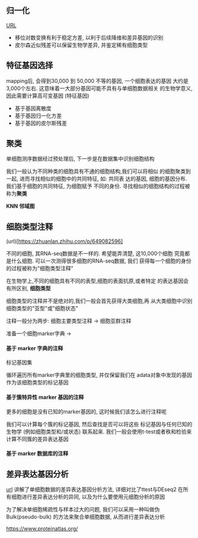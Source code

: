 ## 归一化
[URL](https://mp.weixin.qq.com/s?__biz=MzI1Njk4ODE0MQ==&mid=2247514572&idx=1&sn=8a98b4713d693a66b1370e1c4e72db62&chksm=ea1cbf4edd6b3658102baeeb6c9d18b84cb008a10eeae85fa1e13c3d468ea65f7604bba5f4c4&cur_album_id=3043199957647917063&scene=190#rd)

* 移位对数变换有利于稳定方差, 以利于后续降维和差异基因的识别
* 皮尔森近似残差可以保留生物学差异, 并鉴定稀有细胞类型

## 特征基因选择
mapping后, 会得到30,000 到 50,000 不等的基因, 一个细胞表达的基因
大约是3,000个左右. 这意味着一大部分基因可能不具有与单细胞数据相关
的生物学意义, 因此需要计算高可变基因 (特征基因)

* 基于基因离散度
* 基于基因归一化方差
* 基于基因的皮尔斯残差

## 聚类
单细胞测序数据经过预处理后, 下一步是在数据集中识别细胞结构

我们一般认为不同种类的细胞具有不通的细胞结构,我们可以将相似
的细胞聚类到一起, 进而寻找相似的细胞中的共同特征, 如: 共同表
达的基因, 细胞的基因分布. 我们基于细胞的共同特征, 为细胞赋予
不同的身份. 寻找相似的细胞结构的过程被称为**聚类**

**KNN 邻域图**

## 细胞类型注释
(url)[https://zhuanlan.zhihu.com/p/649082596]

不同的细胞, 其RNA-seq数据是不一样的. 希望能弄清楚, 这10,000个细胞
究竟都是什么细胞. 可以一次测得很多细胞的RNA-seq数据, 我们
获得每一个细胞的身份的过程被称为"细胞类型注释"

在生物学上,不同的细胞具有不同的表型,细胞的表面抗原,或者特定
的表达基因会有所区别, **细胞类型**

细胞类型的注释并不是绝对的,我们一般会首先获得大类细胞,再
从大类细胞中识别细胞类型的"亚型"或"细胞状态"

注释一般分为两步: 细胞主要类型注释 -> 细胞亚群注释

准备一个细胞marker字典 ->

#### 基于 marker 字典的注释
标记基因集

循环遍历所有marker字典里的细胞类型, 并仅保留我们在
adata对象中发现的基因作为该细胞类型的标记基因 

#### 基于簇特异性 marker 基因的注释
更多的细胞是没有已知的marker基因的, 这时候我们该怎么进行注释呢

我们可以计算每个簇的标记基因, 然后查找是否可以将这些
标记基因与任何已知的生物学 (例如细胞类型和/或状态) 联系起来. 
我们一般会使用t-test或者秩和检验来计算不同簇的差异表达基因

#### 基于 marker 数据库的注释


## 差异表达基因分析
[url](https://zhuanlan.zhihu.com/p/675912947)
讲解了单细胞数据的差异表达基因分析方法, 详细对比了ttest与DEseq2
在所有细胞进行差异表达分析的异同, 以及为什么要使用元细胞分析的原因

为了解决单细胞稀疏性与样本过大的问题, 我们可以采用一种叫做伪
Bulk(pseudo-bulk) 的方法来聚合单细胞数据, 从而进行差异表达分析

https://www.proteinatlas.org/
